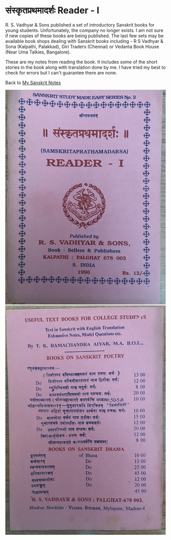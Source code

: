 # संस्कृतप्रथमादर्शः Reader - I

R. S. Vadhyar & Sons published a set of introductory Sanskrit books for young students. Unfortunately, the company no longer exists. I am not sure if new copies of these books are being published. The last few sets may be available book shops dealing with Sanskrit books including - R S Vadhyar & Sona (Kalpathi, Palakkad), Giri Traders (Chennai) or Vedanta Book House (Near Uma Talkies, Bangalore).

These are my notes from reading the book. It includes some of the short stories in the book along with translation done by me. I have tried my best to check for errors but I can't guarantee there are none.


Back to [My Sanskrit Notes](https://hrishim.github.io/sanskrit_notes/)


![Reader 1 Front Cover](./images/Reader1.jpg)
![Reader 1 Back Cover](./images/Reader1a.jpg)
